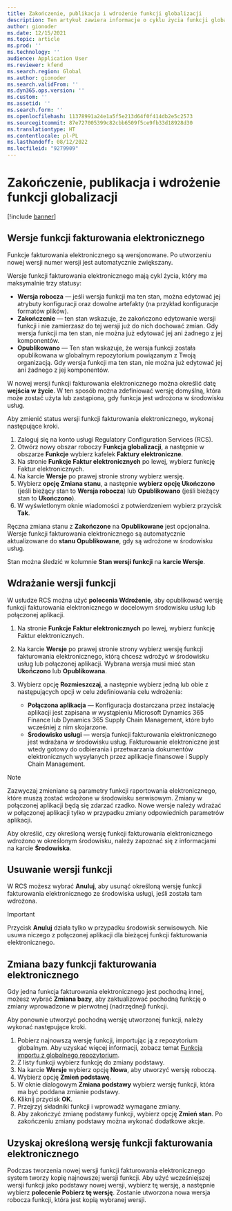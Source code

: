 ```yaml
---
title: Zakończenie, publikacja i wdrożenie funkcji globalizacji
description: Ten artykuł zawiera informacje o cyklu życia funkcji globalizacji.
author: gionoder
ms.date: 12/15/2021
ms.topic: article
ms.prod: ''
ms.technology: ''
audience: Application User
ms.reviewer: kfend
ms.search.region: Global
ms.author: gionoder
ms.search.validFrom: ''
ms.dyn365.ops.version: ''
ms.custom: ''
ms.assetid: ''
ms.search.form: ''
ms.openlocfilehash: 11378991a24e1a5f5e213d64f0f414db2e5c2573
ms.sourcegitcommit: 87e727005399c82cbb6509f5ce9fb33d18928d30
ms.translationtype: HT
ms.contentlocale: pl-PL
ms.lasthandoff: 08/12/2022
ms.locfileid: "9279909"
---
```

# <a name="complete-publish-and-deploy-a-globalization-feature"></a>Zakończenie, publikacja i wdrożenie funkcji globalizacji

[!include [banner](../includes/banner.md)]

## <a name="electronic-invoicing-feature-versions"></a>Wersje funkcji fakturowania elektronicznego

Funkcje fakturowania elektronicznego są wersjonowane. Po utworzeniu nowej wersji numer wersji jest automatycznie zwiększany.

Wersje funkcji fakturowania elektronicznego mają cykl życia, który ma maksymalnie trzy statusy:

- **Wersja robocza** — jeśli wersja funkcji ma ten stan, można edytować jej atrybuty konfiguracji oraz dowolne artefakty (na przykład konfiguracje formatów plików).
- **Zakończenie** — ten stan wskazuje, że zakończono edytowanie wersji funkcji i nie zamierzasz do tej wersji już do nich dochować zmian. Gdy wersja funkcji ma ten stan, nie można już edytować jej ani żadnego z jej komponentów.
- **Opublikowano** — Ten stan wskazuje, że wersja funkcji została opublikowana w globalnym repozytorium powiązanym z Twoją organizacją. Gdy wersja funkcji ma ten stan, nie można już edytować jej ani żadnego z jej komponentów.

W nowej wersji funkcji fakturowania elektronicznego można określić datę **wejścia w życie**. W ten sposób można zdefiniować wersję domyślną, która może zostać użyta lub zastąpiona, gdy funkcja jest wdrożona w środowisku usług.

Aby zmienić status wersji funkcji fakturowania elektronicznego, wykonaj następujące kroki.

1. Zaloguj się na konto usługi Regulatory Configuration Services (RCS).
2. Otwórz nowy obszar roboczy **Funkcja globalizacji**, a następnie w obszarze **Funkcje** wybierz kafelek **Faktury elektroniczne**.
3. Na stronie **Funkcje Faktur elektronicznych** po lewej, wybierz funkcję Faktur elektronicznych.
4. Na karcie **Wersje** po prawej stronie strony wybierz wersję.
5. Wybierz **opcję Zmiana stanu**, a następnie **wybierz opcję Ukończono** (jeśli bieżący stan to **Wersja robocza**) lub **Opublikowano** (jeśli bieżący stan to **Ukończono**).
6. W wyświetlonym oknie wiadomości z potwierdzeniem wybierz przycisk **Tak**.

Ręczna zmiana stanu z **Zakończone** na **Opublikowane** jest opcjonalna. Wersje funkcji fakturowania elektronicznego są automatycznie aktualizowane do **stanu Opublikowane**, gdy są wdrożone w środowisku usług.

Stan można śledzić w kolumnie **Stan wersji funkcji** na **karcie Wersje**.

## <a name="deploy-feature-versions"></a>Wdrażanie wersji funkcji

W usłudze RCS można użyć **polecenia Wdrożenie**, aby opublikować wersję funkcji fakturowania elektronicznego w docelowym środowisku usług lub połączonej aplikacji.

1. Na stronie **Funkcje Faktur elektronicznych** po lewej, wybierz funkcję Faktur elektronicznych.
2. Na karcie **Wersje** po prawej stronie strony wybierz wersję funkcji fakturowania elektronicznego, którą chcesz wdrożyć w środowisku usług lub połączonej aplikacji. Wybrana wersja musi mieć stan **Ukończono** lub **Opublikowana**.
3. Wybierz opcję **Rozmieszczaj**, a następnie wybierz jedną lub obie z następujących opcji w celu zdefiniowania celu wdrożenia:

    - **Połączona aplikacja** — Konfiguracja dostarczana przez instalację aplikacji jest zapisana w wystąpieniu Microsoft Dynamics 365 Finance lub Dynamics 365 Supply Chain Management, które było wcześniej z nim skojarzone.
    - **Środowisko usługi** — wersja funkcji fakturowania elektronicznego jest wdrażana w środowisku usług. Fakturowanie elektroniczne jest wtedy gotowy do odbierania i przetwarzania dokumentów elektronicznych wysyłanych przez aplikacje finansowe i Supply Chain Management.

> [!NOTE]
> Zazwyczaj zmieniane są parametry funkcji raportowania elektronicznego, które muszą zostać wdrożone w środowisku serwisowym. Zmiany w połączonej aplikacji będą się zdarzać rzadko. Nowe wersje należy wdrażać w połączonej aplikacji tylko w przypadku zmiany odpowiednich parametrów aplikacji.

Aby określić, czy określoną wersję funkcji fakturowania elektronicznego wdrożono w określonym środowisku, należy zapoznać się z informacjami na karcie **Środowiska**.

## <a name="remove-feature-versions"></a>Usuwanie wersji funkcji

W RCS możesz wybrać **Anuluj**, aby usunąć określoną wersję funkcji fakturowania elektronicznego ze środowiska usługi, jeśli została tam wdrożona.

> [!IMPORTANT]
> Przycisk **Anuluj** działa tylko w przypadku środowisk serwisowych. Nie usuwa niczego z połączonej aplikacji dla bieżącej funkcji fakturowania elektronicznego.

## <a name="rebase-electronic-invoicing-features"></a>Zmiana bazy funkcji fakturowania elektronicznego

Gdy jedna funkcja fakturowania elektronicznego jest pochodną innej, możesz wybrać **Zmiana bazy**, aby zaktualizować pochodną funkcję o zmiany wprowadzone w pierwotnej (nadrzędnej) funkcji.

Aby ponownie utworzyć pochodną wersję utworzonej funkcji, należy wykonać następujące kroki.

1. Pobierz najnowszą wersję funkcji, importując ją z repozytorium globalnym. Aby uzyskać więcej informacji, zobacz temat [Funkcja importu z globalnego repozytorium](e-invoicing-import-feature-global-repository.md).
2. Z listy funkcji wybierz funkcję do zmiany podstawy.
3. Na karcie **Wersje** wybierz opcję **Nowa**, aby utworzyć wersję roboczą.
4. Wybierz opcję **Zmień podstawę**.
5. W oknie dialogowym **Zmiana podstawy** wybierz wersję funkcji, która ma być poddana zmianie podstawy.
6. Kliknij przycisk **OK**.
7. Przejrzyj składniki funkcji i wprowadź wymagane zmiany.
8. Aby zakończyć zmianę podstawy funkcji, wybierz opcję **Zmień stan**. Po zakończeniu zmiany podstawy można wykonać dodatkowe akcje.

## <a name="get-a-specific-version-of-electronic-invoicing-features"></a>Uzyskaj określoną wersję funkcji fakturowania elektronicznego

Podczas tworzenia nowej wersji funkcji fakturowania elektronicznego system tworzy kopię najnowszej wersji funkcji. Aby użyć wcześniejszej wersji funkcji jako podstawy nowej wersji, wybierz tę wersję, a następnie wybierz **polecenie Pobierz tę wersję**. Zostanie utworzona nowa wersja robocza funkcji, która jest kopią wybranej wersji.
